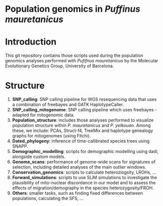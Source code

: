 # Population genomics in _Puffinus mauretanicus_

# Introduction

This git repository contains those scripts used during the population genomics analyses performed with _Pufifnus mauretanicus_ by the Molecular Evolutionary Genetics Group, University of Barcelona.


# Structure

1. **SNP_calling**: SNP calling pipeline for WGS resequencing data that uses a combination of freebayes and GATK HaplotypeCaller.
2. **SNP_calling_mitogenome**: SNP calling pipeline which uses freebayes - adapted for mitogenomic data.
3. **Population_structure**: includes those analyses performed to visualize population structure within *P. mauretanicus* and *P. yelkouan*. Among these, we include: PCAs, Struct-f4, TreeMix and haplotype genealogy graphs for mitogenomes (using Fitchi).
4. **Dated_phylogeny**: inference of time-callibrated species trees using SNAPP.
5. **Demographic_modelling**: scripts for demographic modelling using dadi, alongside custom models.
6. **Genome_scans**: performance of genome-wide scans for signatures of selection, including detailed analyses of the main outlier windows.
7. **Conservation_genomics**: scripts to calculate heteroziogsity, LROHs, ...
8. **Forward_simulations**: scripts to use SLiM simulations to investigate the plausibility of mito-nuclear discordance in our model and to assess the effects of migration/demography in the species heterozygosity/FROH.
9. **Others**: smaller tasks, such as finding fixed differences between populations, calculating the SFS, ...
